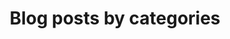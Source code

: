 ---
layout: archive-taxonomies
type: categories
title: Blog posts by categories
permalink: /blog/archive-categories/
---